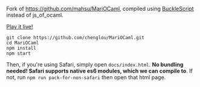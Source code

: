 Fork of https://github.com/mahsu/MariOCaml, compiled using [BuckleScript](https://github.com/bucklescript/bucklescript) instead of js_of_ocaml.

[Play it live!](http://chenglou.github.io/MariOCaml/)

```
git clone https://github.com/chenglou/MariOCaml.git
cd MariOCaml
npm install
npm start
```

Then, if you're using Safari, simply open `docs/index.html`. **No bundling needed! Safari supports native es6 modules, which we can compile to**. If not, run `npm run pack-for-non-safari` then open that html page.
